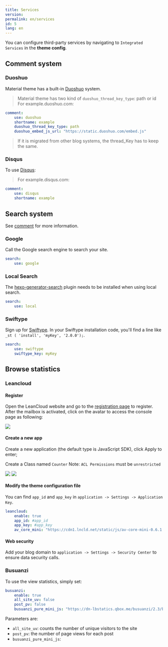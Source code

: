 ```yaml
---
title: Services
version:
permalink: en/services
id: 5
lang: en
---
```


You can configure third-party services by navigating to `Integrated Services` in the **theme config**.

## Comment system

### Duoshuo

Material theme has a built-in [Duoshuo](https://duoshuo.com/) system.

> Material theme has two kind of `duoshuo_thread_key_type`: path or id
> For example.duoshuo.com:
>
```yaml
comment:
    use: duoshuo
    shortname: example
    duoshuo_thread_key_type: path
    duoshuo_embed_js_url: "https://static.duoshuo.com/embed.js"
```
> If it is migrated from other blog systems, the thread_Key has to keep the same.

### Disqus

To use [Disqus](https://disqus.com/):

> For example.disqus.com:
>
```yaml
comment:
    use: disqus
    shortname: example
```

## Search system

See [comment](/en/intro/#comment) for more information.

### Google

Call the Google search engine to search your site.

```yaml
search:
    use: google
```

### Local Search

The [hexo-generator-search](https://github.com/PaicHyperionDev/hexo-generator-search) plugin needs to be installed when using local search.

```yaml
search:
    use: local
```

### Swiftype

Sign up for [Swiftype](https://swiftype.com/). In your Swiftype installation code, you'll find a line like `_st ( 'install', 'myKey', '2.0.0');`.

```yaml
search:
    use: swiftype
    swiftype_key: myKey
```

## Browse statistics

### Leancloud

#### Register

Open the LeanCloud website and go to the [registration page](https://leancloud.cn/login.html#/signup) to register. After the mailbox is activated, click on the avatar to access the console page as following:

![](https://qiniu.viosey.com/img/leancloud-config-1.png)

#### Create a new app

Create a new application (the default type is JavaScript SDK), click Apply to enter;

Create a Class named `Counter`
Note: `ACL Permissions` must be `unrestricted`

![](https://qiniu.viosey.com/img/leancloud-config-2.png)
![](https://qiniu.viosey.com/img/leancloud-config-3.png)

#### Modify the theme configuration file

You can find `app_id` and `app_key` in `application -> Settings -> Application Key`.

```yaml
leancloud:
    enable: true
    app_id: #app_id
    app_key: #app_key
    av_core_mini: "https://cdn1.lncld.net/static/js/av-core-mini-0.6.1.js"
```

#### Web security

Add your blog domain to `application -> Settings -> Security Center` to ensure data security calls.

### Busuanzi

To use the view statistics, simply set:

```yaml
busuanzi:
    enable: true
    all_site_uv: false
    post_pv: false
    busuanzi_pure_mini_js: "https://dn-lbstatics.qbox.me/busuanzi/2.3/busuanzi.pure.mini.js"
```

Parameters are:
- `all_site_uv`: counts the number of unique visitors to the site
- `post_pv`: the number of page views for each post
- `busuanzi_pure_mini_js`:
